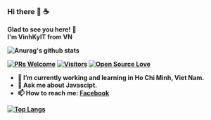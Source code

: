 ### Hi there 👋 ☕

**Glad to see you here!** :star_struck: <br> <b> I'm VinhKyIT from VN

![Anurag's github stats](https://github-readme-stats.vercel.app/api?username=vinhkyit&show_icons=true&theme=radical)

[![PRs Welcome](https://img.shields.io/badge/PRs-welcome-brightgreen.svg?style=flat&logo=github)](https://github.com/vinhkyit) [![Visitors](https://visitor-badge.glitch.me/badge?page_id=vinhkyit.visitor-badge)](https://github.com/vinhkyit) [![Open Source Love](https://badges.frapsoft.com/os/v2/open-source.svg?v=103)](https://github.com/vinhkyit)

- 🔭 I’m currently working and learning in Ho Chi Minh, Viet Nam.
- 💬 Ask me about Javascipt.
- 📫 How to reach me: [**Facebook**](https://www.facebook.com/KimTien.9920/)

<!-- - 😄 Pronouns: ... -->

[![Top Langs](https://github-readme-stats.vercel.app/api/top-langs/?username=tienkim9920&layout=compact)](https://github.com/anuraghazra/github-readme-stats)

